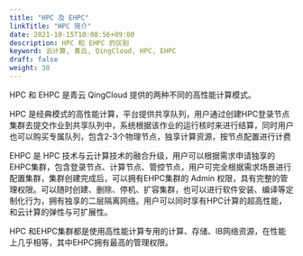 ```yaml
---
title: "HPC 及 EHPC"
linkTitle: "HPC 简介"
date: 2021-10-15T10:08:56+09:00
description: HPC 和 EHPC 的区别
keyword: 云计算, 青云, QingCloud, HPC, EHPC
draft: false
weight: 30
---
```


HPC 和 EHPC 是青云 QingCloud 提供的两种不同的高性能计算模式。

HPC 是经典模式的高性能计算，平台提供共享队列，用户通过创建HPC登录节点集群去提交作业到共享队列中，系统根据该作业的运行核时来进行结算，同时用户也可以购买专属队列，包含2-3个物理节点，独享计算资源，按节点配置进行计费

EHPC 是 HPC 技术与云计算技术的融合升级，用户可以根据需求申请独享的EHPC集群，包含登录节点、计算节点、管控节点，用户可完全根据需求场景进行配置集群，集群创建完成后，可以拥有EHPC集群的 Admin 权限，具有完整的管理权限。可以随时创建、删除、停机、扩容集群，也可以进行软件安装、编译等定制化行为，拥有独享的二层隔离网络。用户可以同时享有HPC计算的超高性能，和云计算的弹性与可扩展性。

HPC 和EHPC集群都是使用高性能计算专用的计算、存储、IB网络资源，在性能上几乎相等，其中EHPC拥有最高的管理权限。

